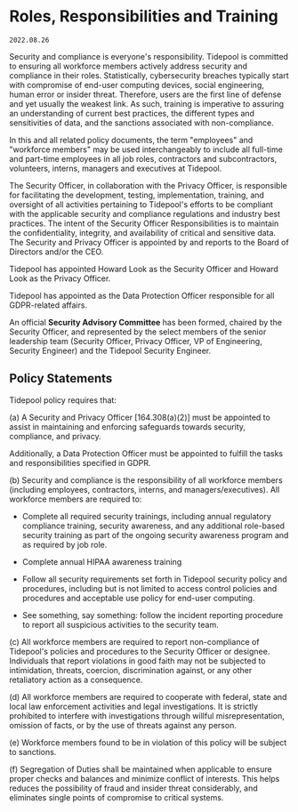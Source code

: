 # Roles, Responsibilities and Training

`2022.08.26`

Security and compliance is everyone's responsibility.  Tidepool is committed to
ensuring all workforce members actively address security and compliance in their
roles. Statistically, cybersecurity breaches typically start with compromise of
end-user computing devices, social engineering, human error or insider threat.
Therefore, users are the first line of defense and yet usually the weakest link.
As such, training is imperative to assuring an understanding of current best
practices, the different types and sensitivities of data, and the sanctions
associated with non-compliance.

In this and all related policy documents, the term "employees" and "workforce
members" may be used interchangeably to include all full-time and part-time
employees in all job roles, contractors and subcontractors, volunteers, interns,
managers and executives at Tidepool.

The Security Officer, in collaboration with the Privacy Officer, is responsible
for facilitating the development, testing, implementation, training, and
oversight of all activities pertaining to Tidepool's efforts to be compliant
with the applicable security and compliance regulations and industry best practices.
The intent of the Security Officer Responsibilities is to maintain the confidentiality,
integrity, and availability of critical and sensitive data. The Security
and Privacy Officer is appointed by and reports to the Board of Directors and/or
the CEO.

Tidepool has appointed Howard Look as the Security
Officer and Howard Look as the Privacy Officer.

Tidepool has appointed  as the Data
Protection Officer responsible for all GDPR-related affairs.

An official **Security Advisory Committee** has been formed, chaired by the Security
Officer, and represented by the select members of the senior leadership team
(Security Officer, Privacy Officer, VP of Engineering, Security Engineer) and the Tidepool Security Engineer.

## Policy Statements

Tidepool policy requires that:

(a) A Security and Privacy Officer [164.308(a)(2)]
must be appointed to assist in maintaining and enforcing safeguards towards
security, compliance, and privacy.

Additionally, a Data Protection Officer must be appointed to fulfill the tasks
and responsibilities specified in GDPR.

(b) Security and compliance is the responsibility of all workforce members
(including employees, contractors, interns, and managers/executives). All
workforce members are required to:

  * Complete all required security trainings, including annual regulatory
    compliance training, security awareness, and any additional role-based
    security training as part of the ongoing security awareness program and as
    required by job role.

  * Complete annual HIPAA awareness training

  * Follow all security requirements set forth in Tidepool security
    policy and procedures, including but is not limited to access control
    policies and procedures and acceptable use policy for end-user computing.

  * See something, say something: follow the incident reporting procedure to
    report all suspicious activities to the security team.

(c) All workforce members are required to report non-compliance of Tidepool's
policies and procedures to the Security Officer or designee. Individuals that
report violations in good faith may not be subjected to intimidation, threats,
coercion, discrimination against, or any other retaliatory action as a
consequence.

(d) All workforce members are required to cooperate with federal, state and
local law enforcement activities and legal investigations. It is strictly
prohibited to interfere with investigations through willful misrepresentation,
omission of facts, or by the use of threats against any person.

(e) Workforce members found to be in violation of this policy will be subject to
sanctions.

(f) Segregation of Duties shall be maintained when applicable to ensure proper
checks and balances and minimize conflict of interests. This helps reduces the
possibility of fraud and insider threat considerably, and eliminates single
points of compromise to critical systems.